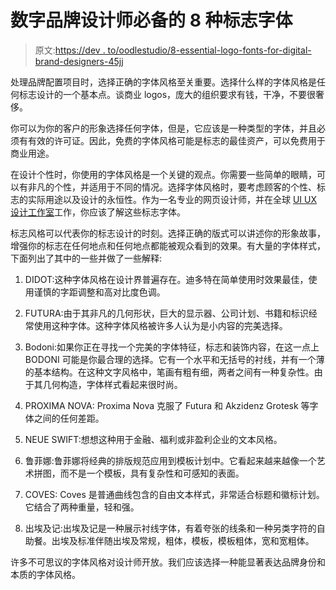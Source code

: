 # 数字品牌设计师必备的 8 种标志字体

> 原文:[https://dev . to/oodlestudio/8-essential-logo-fonts-for-digital-brand-designers-45jj](https://dev.to/oodlesstudio/8-essential-logo-fonts-for-digital-brand-designers-45jj)

处理品牌配置项目时，选择正确的字体风格至关重要。选择什么样的字体风格是任何标志设计的一个基本点。谈商业 logos，庞大的组织要求有钱，干净，不要很奢侈。

你可以为你的客户的形象选择任何字体，但是，它应该是一种类型的字体，并且必须有有效的许可证。因此，免费的字体风格可能是标志的最佳资产，可以免费用于商业用途。

在设计个性时，你使用的字体风格是一个关键的观点。你需要一些简单的眼睛，可以有非凡的个性，并适用于不同的情况。选择字体风格时，要考虑顾客的个性、标志的实际用途以及设计的永恒性。作为一名专业的网页设计师，并在全球 [UI UX 设计工作室](https://www.oodlesstudio.com/)工作，你应该了解这些标志字体。

标志风格可以代表你的标志设计的时刻。选择正确的版式可以讲述你的形象故事，增强你的标志在任何地点和任何地点都能被观众看到的效果。有大量的字体样式，下面列出了其中的一些并做了一些解释:

1.  DIDOT:这种字体风格在设计界普遍存在。迪多特在简单使用时效果最佳，使用谨慎的字距调整和高对比度色调。

2.  FUTURA:由于其非凡的几何形状，巨大的显示器、公司计划、书籍和标识经常使用这种字体。这种字体风格被许多人认为是小内容的完美选择。

3.  Bodoni:如果你正在寻找一个完美的字体特征，标志和装饰内容，在这一点上 BODONI 可能是你最合理的选择。它有一个水平和无括号的衬线，并有一个薄的基本结构。在这种文字风格中，笔画有粗有细，两者之间有一种复杂性。由于其几何构造，字体样式看起来很时尚。

4.  PROXIMA NOVA: Proxima Nova 克服了 Futura 和 Akzidenz Grotesk 等字体之间的任何差距。

5.  NEUE SWIFT:想想这种用于金融、福利或非盈利企业的文本风格。

6.  鲁菲娜:鲁菲娜将经典的排版规范应用到模板计划中。它看起来越来越像一个艺术拼图，而不是一个模板，具有复杂性和可感知的表面。

7.  COVES: Coves 是普通曲线包含的自由文本样式，非常适合标题和徽标计划。它结合了两种重量，轻和强。

8.  出埃及记:出埃及记是一种展示衬线字体，有着夸张的线条和一种另类字符的自助餐。出埃及标准伴随出埃及常规，粗体，模板，模板粗体，宽和宽粗体。

许多不可思议的字体风格对设计师开放。我们应该选择一种能显著表达品牌身份和本质的字体风格。
